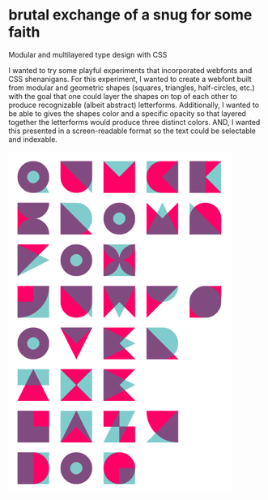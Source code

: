 brutal exchange of a snug for some faith
======

Modular and multilayered type design with CSS


I wanted to try some playful experiments that incorporated webfonts and CSS shenanigans. For this experiment, I wanted to create a webfont built from modular and geometric shapes (squares, triangles, half-circles, etc.) with the goal that one could layer the shapes on top of each other to produce recognizable (albeit abstract) letterforms. Additionally, I wanted to be able to gives the shapes color and a specific opacity so that layered together the letterforms would produce three distinct colors. AND, I wanted this presented in a screen-readable format so the text could be selectable and indexable.

<img src="img/brutal-webfont.png" alt="brutal-webfont" width="440" height="676" />
